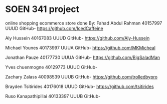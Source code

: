 # SOEN 341 project
 online shopping ecommerce store
 done By:
 Fahad Abdul Rahman 40157997 UUUD GitHub- https://github.com/IcedCaffeine

 Aly Hussein 40167083 UUUD GitHub- https://github.com/Aly-Hussein

 Michael Younes 40173997 UUUA GitHub- https://github.com/MKMicheal

 Jonathan Pauze 40177730 UUUA GitHub- https://github.com/BigSaladMan

 Yves chuenmogne 40129773 UUUC GitHub-

 Zachary Zalass 40098539 UUUB GitHub- https://github.com/trolledbypro

 Brayden Tsitirides 40176018 UUUD GitHub- https://github.com/tsitirides

 Ruso Kanapathipillai 40133397 UUUB GitHub-
